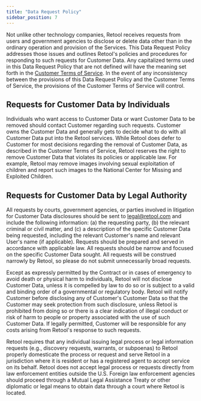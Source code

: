 ```yaml
---
title: "Data Request Policy"
sidebar_position: 7
---
```


Not unlike other technology companies, Retool receives requests from users and government agencies to disclose or delete data other than in the ordinary operation and provision of the Services. This Data Request Policy addresses those issues and outlines Retool's policies and procedures for responding to such requests for Customer Data. Any capitalized terms used in this Data Request Policy that are not defined will have the meaning set forth in the [Customer Terms of Service](https://docs.retool.com/legal/customer-terms-of-service). In the event of any inconsistency between the provisions of this Data Request Policy and the Customer Terms of Service, the provisions of the Customer Terms of Service will control.

## Requests for Customer Data by Individuals

Individuals who want access to Customer Data or want Customer Data to be removed should contact Customer regarding such requests. Customer owns the Customer Data and generally gets to decide what to do with all Customer Data put into the Retool services. While Retool does defer to Customer for most decisions regarding the removal of Customer Data, as described in the Customer Terms of Service, Retool reserves the right to remove Customer Data that violates its policies or applicable law. For example, Retool may remove images involving sexual exploitation of children and report such images to the National Center for Missing and Exploited Children. 

## Requests for Customer Data by Legal Authority

All requests by courts, government agencies, or parties involved in litigation for Customer Data disclosures should be sent to [legal@retool.com](mailto:legal@retool.com) and include the following information: (a) the requesting party, (b) the relevant criminal or civil matter, and (c) a description of the specific Customer Data being requested, including the relevant Customer's name and relevant User's name (if applicable). Requests should be prepared and served in accordance with applicable law. All requests should be narrow and focused on the specific Customer Data sought. All requests will be construed narrowly by Retool, so please do not submit unnecessarily broad requests.

Except as expressly permitted by the Contract or in cases of emergency to avoid death or physical harm to individuals, Retool will not disclose Customer Data, unless it is compelled by law to do so or is subject to a valid and binding order of a governmental or regulatory body. Retool will notify Customer before disclosing any of Customer's Customer Data so that the Customer may seek protection from such disclosure, unless Retool is prohibited from doing so or there is a clear indication of illegal conduct or risk of harm to people or property associated with the use of such Customer Data. If legally permitted, Customer will be responsible for any costs arising from Retool's response to such requests. 

Retool requires that any individual issuing legal process or legal information requests (e.g., discovery requests, warrants, or subpoenas) to Retool properly domesticate the process or request and serve Retool in a jurisdiction where it is resident or has a registered agent to accept service on its behalf. Retool does not accept legal process or requests directly from law enforcement entities outside the U.S. Foreign law enforcement agencies should proceed through a Mutual Legal Assistance Treaty or other diplomatic or legal means to obtain data through a court where Retool is located.



